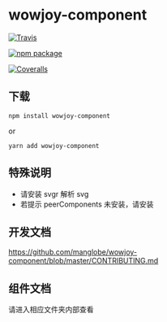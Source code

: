 # wowjoy-component

[![Travis][build-badge]][build]

[![npm package][npm-badge]][npm]

[![Coveralls][coveralls-badge]][coveralls]

## 下载

```
npm install wowjoy-component
```

or

```
yarn add wowjoy-component
```

## 特殊说明

- 请安装 svgr 解析 svg
- 若提示 peerComponents 未安装，请安装

## 开发文档

https://github.com/manglobe/wowjoy-component/blob/master/CONTRIBUTING.md

## 组件文档

请进入相应文件夹内部查看

[build-badge]: https://travis-ci.org/wow-joy/wowjoy-component.svg?branch=master
[build]: https://travis-ci.org/wow-joy/wowjoy-component
[npm-badge]: https://img.shields.io/npm/v/wowjoy-component.png?style=flat-square
[npm]: https://www.npmjs.org/package/wowjoy-component
[coveralls-badge]: https://coveralls.io/repos/github/wow-joy/wowjoy-component/badge.svg?branch=master
[coveralls]: https://coveralls.io/github/wow-joy/wowjoy-component

